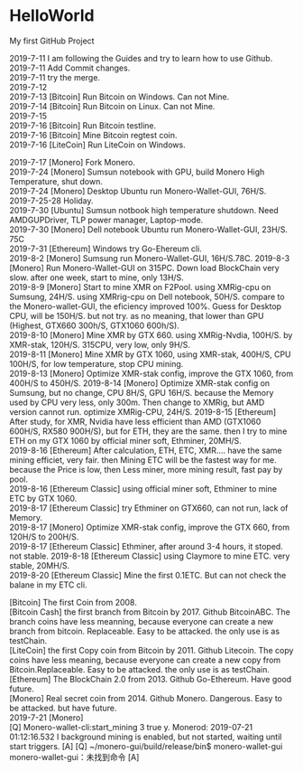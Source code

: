 # HelloWorld
My first GitHub Project

2019-7-11 I am following the Guides and try to learn how to use Github.   
2019-7-11 Add Commit changes.   
2019-7-11 try the merge.    
2019-7-12   
2019-7-13 [Bitcoin] Run Bitcoin on Windows. Can not Mine.    
2019-7-14 [Bitcoin] Run Bitcoin on Linux. Can not Mine.  
2019-7-15   
2019-7-16 [Bitcoin] Run Bitcoin testline.    
2019-7-16 [Bitcoin] Mine Bitcoin regtest coin.    
2019-7-16 [LiteCoin] Run LiteCoin on Windows.   

2019-7-17 [Monero] Fork Monero.   
2019-7-24 [Monero] Sumsun notebook with GPU, build Monero High Temperature, shut down.  
2019-7-24 [Monero] Desktop Ubuntu run Monero-Wallet-GUI, 76H/S.   
2019-7-25-28 Holiday.   
2019-7-30 [Ubuntu] Sumsun notbook high temperature shutdown. Need AMDGUPDriver, TLP power manager, Laptop-mode.   
2019-7-30 [Monero] Dell notebook Ubuntu run Monero-Wallet-GUI, 23H/S. 75C       
2019-7-31 [Ethereum] Windows try Go-Ehereum cli.    
2019-8-2 [Monero] Sumsung run Monero-Wallet-GUI, 16H/S.78C. 
2019-8-3 [Monero] Run Monero-Wallet-GUI on 315PC. Down load BlockChain very slow. after one week, start to mine, only 13H/S.  
2019-8-9 [Monero] Start to mine XMR on F2Pool. using XMRig-cpu on Sumsung, 24H/S. using XMRrig-cpu on Dell notebook, 50H/S. compare to the Monero-wallet-GUI, the eficiency improved 100%. Guess for Desktop CPU, will be 150H/S. but not try. as no meaning, that lower than GPU (Highest, GTX660 300h/S, GTX1060 600h/S).            
2019-8-10 [Monero] Mine XMR by GTX 660. using XMRig-Nvdia, 100H/S. by XMR-stak, 120H/S. 315CPU, very low, only 9H/S.       
2019-8-11 [Monero] Mine XMR by GTX 1060, using XMR-stak, 400H/S, CPU 100H/S, for low temperature, stop CPU mining.  
2019-8-13 [Monero] Optimize XMR-stak config, improve the GTX 1060, from 400H/S to 450H/S. 
2019-8-14 [Monero] Optimize XMR-stak config on Sumsung, but no change, CPU 8H/S, GPU 16H/S. because the Memory used by CPU very less, only 300m. Then change to XMRig, but AMD version cannot run. optimize XMRig-CPU, 24H/S. 
2019-8-15 [Ethereum] After study, for XMR, Nvidia have less efficient than AMD (GTX1060 600H/S, RX580 900H/S), but for ETH, they are the same. then I try to mine ETH on my GTX 1060 by official miner soft, Ethminer, 20MH/S.      
2019-8-16 [Ethereum] After calculation, ETH, ETC, XMR.... have the same mining efficiet, very fair. then Mining ETC will be the fastest way for me. because the Price is low, then Less miner, more mining result, fast pay by pool.          
2019-8-16 [Ethereum Classic] using official miner soft, Ethminer to mine ETC by GTX 1060.       
2019-8-17 [Ethereum Classic] try Ethminer on GTX660, can not run, lack of Memory.    
2019-8-17 [Monero] Optimize XMR-stak config, improve the GTX 660, from 120H/S to 200H/S.   
2019-8-17 [Ethereum Classic] Ethminer, after around 3-4 hours, it stoped. not stable. 
2019-8-18 [Ethereum Classic] using Claymore to mine ETC. very stable, 20MH/S.    
2019-8-20 [Ethereum Classic] Mine the first 0.1ETC. But can not check the balane in my ETC cli.   


[Bitcoin] The first Coin from 2008.   
[Bitcoin Cash] the first branch from Bitcoin by 2017. Github BitcoinABC. The branch coins have less meanning, because everyone can create a new branch from bitcoin. Replaceable. Easy to be attacked. the only use is as testChain.    
[LiteCoin] the first Copy coin from Bitcoin by 2011. Github Litecoin. The copy coins have less meaning, because everyone can create a new copy from Bitcoin.Replaceable. Easy to be attacked. the only use is as testChain.         
[Ethereum] The BlockChain 2.0 from 2013. Github Go-Ethereum. Have good future.    
[Monero] Real secret coin from 2014. Github Monero. Dangerous. Easy to be attacked. but have future.     
2019-7-21 [Monero]  
[Q] Monero-wallet-cli:start_mining 3 true y. Monerod: 2019-07-21 01:12:16.532	I background mining is enabled, but not started, waiting until start triggers. 
[A] 
[Q] ~/monero-gui/build/release/bin$ monero-wallet-gui 
monero-wallet-gui：未找到命令
[A]
